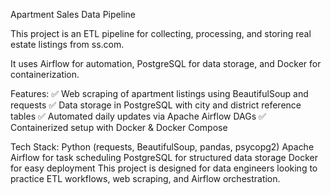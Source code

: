 Apartment Sales Data Pipeline

This project is an ETL pipeline for collecting, processing, and storing real estate listings from ss.com. 

It uses Airflow for automation, PostgreSQL for data storage, and Docker for containerization.

Features:
✅ Web scraping of apartment listings using BeautifulSoup and requests
✅ Data storage in PostgreSQL with city and district reference tables
✅ Automated daily updates via Apache Airflow DAGs
✅ Containerized setup with Docker & Docker Compose

Tech Stack:
Python (requests, BeautifulSoup, pandas, psycopg2)
Apache Airflow for task scheduling
PostgreSQL for structured data storage
Docker for easy deployment
This project is designed for data engineers looking to practice ETL workflows, web scraping, and Airflow orchestration. 
